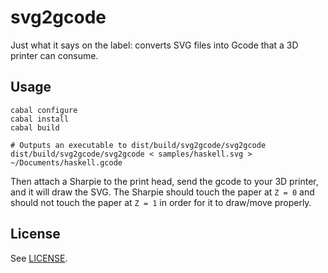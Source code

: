 # svg2gcode

Just what it says on the label: converts SVG files into Gcode that a 3D printer can consume.

## Usage

```
cabal configure
cabal install
cabal build

# Outputs an executable to dist/build/svg2gcode/svg2gcode
dist/build/svg2gcode/svg2gcode < samples/haskell.svg > ~/Documents/haskell.gcode
```

Then attach a Sharpie to the print head, send the gcode to your 3D printer, and it will draw the SVG. The Sharpie should touch the paper at `Z = 0` and should not touch the paper at `Z = 1` in order for it to draw/move properly.

## License

See [LICENSE](LICENSE).
